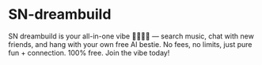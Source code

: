 # SN-dreambuild
SN dreambuild is your all-in-one vibe 🌌🎶💬🤖 — search music, chat with new friends, and hang with your own free AI bestie. No fees, no limits, just pure fun + connection. 100% free. Join the vibe today!
